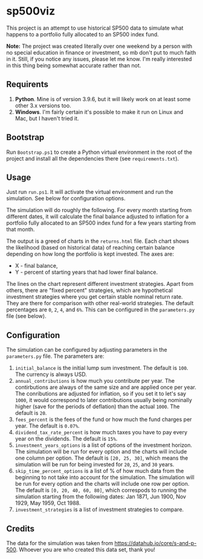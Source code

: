 # sp500viz

This project is an attempt to use historical SP500 data to simulate what happens to a portfolio fully allocated to an SP500 index fund.

**Note:** The project was created literally over one weekend by a person with no special education in finance or investment, so mb don't put to much faith in it. Still, if you notice any issues, please let me know. I'm really interested in this thing being somewhat accurate rather than not.

## Requirents

1. **Python**. Mine is of version 3.9.6, but it will likely work on at least some other 3.x versions too.
1. **Windows**. I'm fairly certain it's possible to make it run on Linux and Mac, but I haven't tried it.

## Bootstrap

Run `Bootstrap.ps1` to create a Python virtual environment in the root of the project and install all the dependencies there (see `requirements.txt`).

## Usage

Just run `run.ps1`. It will activate the virtual environment and run the simulation. See below for configuration options.

The simulation will do roughly the following. For every month starting from different dates, it will calculate the final balance adjusted to inflation for a portfolio fully allocated to an SP500 index fund for a few years starting from that month.

The output is a greed of charts in the `returns.html` file. Each chart shows the likelihood (based on historical data) of reaching certain balance depending on how long the portfolio is kept invested. The axes are:
* X - final balance,
* Y - percent of starting years that had lower final balance.

The lines on the chart represent different investment strategies. Apart from others, there are "fixed percent" strategies, which are hypothetical investment strategies where you get certain stable nominal return rate. They are there for comparison with other real-world strategies. The default percentages are `0`, `2`, `4`, and `6%`. This can be configured in the `parameters.py` file (see below).

## Configuration

The simulation can be configured by adjusting parameters in the `parameters.py` file. The parameters are:

1. `initial_balance` is the initial lump sum investment. The default is `100`. The currency is always USD.
1. `annual_contributions` is how much you contribute per year. The contirbutions are always of the same size and are applied once per year. The conributions are adjusted for inflation, so if you set it to let's say `1000`, it would correspond to later contributions usually being nominally higher (save for the periods of deflation) than the actual `1000`. The default is `20`.
1. `fees_percent` is the fees of the fund or how much the fund charges per year. The default is `0.07%`.
1. `dividend_tax_rate_percent` is how much taxes you have to pay every year on the dividends. The default is `15%`.
1. `investment_years_options` is a list of options of the investment horizon. The simulation will be run for every option and the charts will include one column per option. The default is `[20, 25, 30]`, which means the simulation will be run for being invested for `20`, `25`, and `30` years.
1. `skip_time_percent_options` is a list of % of how much data from the beginning to not take into account for the simulation. The simulation will be run for every option and the charts will include one row per option. The default is `[0, 20, 40, 60, 80]`, which correspods to running the simulation starting from the following dates: Jan 1871, Jun 1900, Nov 1929, May 1959, Oct 1988.
1. `investment_strategies` is a list of investment strategies to compare.

## Credits

The data for the simulation was taken from https://datahub.io/core/s-and-p-500. Whoever you are who created this data set, thank you!
